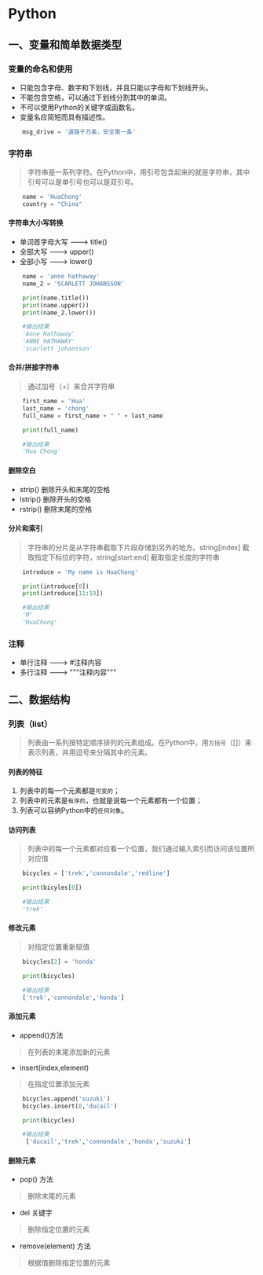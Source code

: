 # Python

## 一、变量和简单数据类型

### 变量的命名和使用

- 只能包含字母、数字和下划线，并且只能以字母和下划线开头。
- 不能包含空格，可以通过下划线分割其中的单词。
- 不可以使用Python的关键字或函数名。
- 变量名应简短而具有描述性。

```python
    msg_drive = '道路千万条，安全第一条'
```

### 字符串

> 字符串是一系列字符。在Python中，用引号包含起来的就是字符串，其中引号可以是单引号也可以是双引号。

```python
    name = 'HuaChong'
    country = "China"
```

#### 字符串大小写转换

- 单词首字母大写 ---> title()
- 全部大写 ---> upper()
- 全部小写 ---> lower()

```python
    name = 'anne hathaway'
    name_2 = 'SCARLETT JOHANSSON'

    print(name.title())
    print(name.upper())
    print(name_2.lower())

    #输出结果
    'Anne Hathaway'
    'ANNE HATHAWAY'
    'scarlett johansson'

```

#### 合并/拼接字符串

>通过加号（+）来合并字符串

```python
    first_name = 'Hua'
    last_name = 'chong'
    full_name = first_name + " " + last_name

    print(full_name)

    #输出结果
    'Hua Chong'
```

#### 删除空白

- strip() 删除开头和末尾的空格
- lstrip() 删除开头的空格
- rstrip() 删除末尾的空格

#### 分片和索引

>字符串的分片是从字符串截取下片段存储到另外的地方。string[index] 截取指定下标位的字符，string[start:end] 截取指定长度的字符串

```python
    introduce = 'My name is HuaChong'

    print(introduce[0])
    print(introduce[11:19])

    #输出结果
    'M'
    'HuaChong'
```

### 注释

- 单行注释 ---> #注释内容
- 多行注释 ---> """注释内容"""

## 二、数据结构

### 列表（list）

>列表由一系列按特定顺序排列的元素组成。在Python中，用`方括号`（[]）来表示列表，并用逗号来分隔其中的元素。

#### 列表的特征

1. 列表中的每一个元素都是`可变的`；
2. 列表中的元素是`有序的`，也就是说每一个元素都有一个位置；
3. 列表可以容纳Python中的`任何对象`。

#### 访问列表

>列表中的每一个元素都对应看一个位置，我们通过输入索引而访问该位置所对应值

```python
    bicycles = ['trek','connondale','redline']

    print(bicyles[0])

    #输出结果
    'trek'
```

#### 修改元素

>对指定位置重新赋值

```python
    bicycles[2] = 'honda'

    print(bicycles)

    #输出结果
    ['trek','connondale','honda']
```

#### 添加元素

- append()方法

>在列表的末尾添加新的元素

- insert(index,element)

>在指定位置添加元素

```python
    bicycles.append('suzuki')
    bicycles.insert(0,'ducail')

    print(bicycles)

    #输出结果
     ['ducail','trek','connondale','honda','suzuki']
```

#### 删除元素

- pop() 方法

>删除末尾的元素

- del 关键字

>删除指定位置的元素

- remove(element) 方法

>根据值删除指定位置的元素